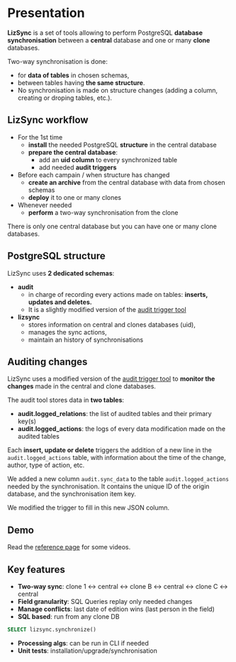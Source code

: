# Presentation

**LizSync** is a set of tools allowing to perform PostgreSQL **database synchronisation** between a **central** database and one or many **clone** databases.

Two-way synchronisation is done:

* for **data of tables** in chosen schemas,
* between tables having **the same structure**.
* No synchronisation is made on structure changes (adding a column, creating or droping tables, etc.).

## LizSync workflow

* For the 1st time
    * **install** the needed PostgreSQL **structure** in the central database
    * **prepare the central database**:
        - add an **uid column** to every synchronized table
        - add needed **audit triggers**
* Before each campain / when structure has changed
    * **create an archive** from the central database with data from chosen schemas
    * **deploy** it to one or many clones
* Whenever needed
    * **perform** a two-way synchronisation from the clone

There is only one central database but you can have one or many clone databases.

## PostgreSQL structure

LizSync uses **2 dedicated schemas**:

* **audit**
    - in charge of recording every actions made on tables: **inserts, updates and deletes.**
    - It is a slightly modified version of the [audit trigger tool](https://github.com/Oslandia/audit_trigger/blob/master/audit.sql)
* **lizsync**
    - stores information on central and clones databases (uid),
    - manages the sync actions,
    - maintain an history of synchronisations

## Auditing changes

LizSync uses a modified version of the [audit trigger tool](https://github.com/Oslandia/audit_trigger/blob/master/audit.sql) to **monitor the changes** made in the central and clone databases.

The audit tool stores data in **two tables**:

* **audit.logged_relations**: the list of audited tables and their primary key(s)
* **audit.logged_actions**: the logs of every data modification made on the audited tables

Each **insert, update or delete** triggers the addition of a new line in the `audit.logged_actions` table, with information about the time of the change, author, type of action, etc.

We added a new column `audit.sync_data` to the table `audit.logged_actions` needed by the synchronisation. It contains the unique ID of the origin database, and the synchronisation item key.

We modified the trigger to fill in this new JSON column.

## Demo

Read the [reference page](../references.md) for some videos.

## Key features

* **Two-way sync**: clone 1 <-> central <-> clone B <-> central <-> clone C <-> central
* **Field granularity**: SQL Queries replay only needed changes
* **Manage conflicts**: last date of edition wins (last person in the field)
* **SQL based**: run from any clone DB
```sql
SELECT lizsync.synchronize()
```
* **Processing algs**: can be run in CLI if needed
* **Unit tests**: installation/upgrade/synchronisation

